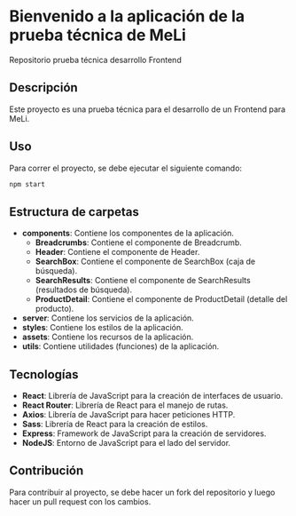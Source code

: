 # Bienvenido a la aplicación de la prueba técnica de MeLi

Repositorio prueba técnica desarrollo Frontend

## Descripción

Este proyecto es una prueba técnica para el desarrollo de un Frontend para MeLi.

## Uso

Para correr el proyecto, se debe ejecutar el siguiente comando:

```bash
npm start
```

## Estructura de carpetas

- **components**: Contiene los componentes de la aplicación.
    - **Breadcrumbs**: Contiene el componente de Breadcrumb.
    - **Header**: Contiene el componente de Header.
    - **SearchBox**: Contiene el componente de SearchBox (caja de búsqueda).
    - **SearchResults**: Contiene el componente de SearchResults (resultados de búsqueda).
    - **ProductDetail**: Contiene el componente de ProductDetail (detalle del producto).
- **server**: Contiene los servicios de la aplicación.
- **styles**: Contiene los estilos de la aplicación.
- **assets**: Contiene los recursos de la aplicación.
- **utils**: Contiene utilidades (funciones) de la aplicación.

## Tecnologías

- **React**: Librería de JavaScript para la creación de interfaces de usuario.
- **React Router**: Librería de React para el manejo de rutas.
- **Axios**: Librería de JavaScript para hacer peticiones HTTP.
- **Sass**: Librería de React para la creación de estilos.
- **Express**: Framework de JavaScript para la creación de servidores.
- **NodeJS**: Entorno de JavaScript para el lado del servidor.

## Contribución

Para contribuir al proyecto, se debe hacer un fork del repositorio y luego hacer un pull request con los cambios.
